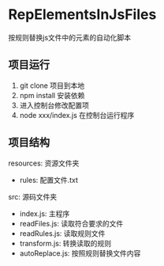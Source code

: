 # RepElementsInJsFiles

按规则替换js文件中的元素的自动化脚本

## 项目运行

1. git clone 项目到本地
2. npm install 安装依赖
3. 进入控制台修改配置项
4. node xxx/index.js 在控制台运行程序

## 项目结构

resources: 资源文件夹
* rules: 配置文件.txt

src: 源码文件夹
* index.js: 主程序
* readFiles.js: 读取符合要求的文件
* readRules.js: 读取规则文件
* transform.js: 转换读取的规则
* autoReplace.js: 按照规则替换文件内容
